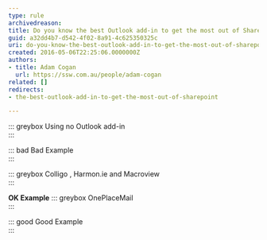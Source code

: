 ```yaml
---
type: rule
archivedreason: 
title: Do you know the best Outlook add-in to get the most out of SharePoint?
guid: a32dd4b7-d542-4f02-8a91-4c625350325c
uri: do-you-know-the-best-outlook-add-in-to-get-the-most-out-of-sharepoint
created: 2016-05-06T22:25:06.0000000Z
authors:
- title: Adam Cogan
  url: https://ssw.com.au/people/adam-cogan
related: []
redirects:
- the-best-outlook-add-in-to-get-the-most-out-of-sharepoint

---
```


::: greybox
Using no Outlook add-in  
:::

::: bad
Bad Example  
:::

::: greybox
Colligo , Harmon.ie and Macroview  
:::


 **OK Example** 
::: greybox
OnePlaceMail  
:::

::: good
Good Example  
:::

<!--endintro-->
